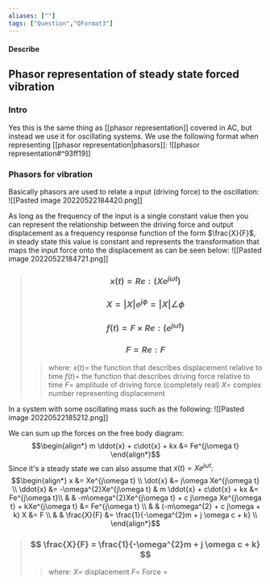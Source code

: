 ```yaml
---
aliases: [""]
tags: ["Question","QFormat3"]
---
```


#### Describe
## Phasor representation of steady state forced vibration
### Intro
Yes this is the same thing as [[phasor representation]] covered in AC, but instead we use it for oscillating systems. We use the following format when representing [[phasor representation|phasors]]:
![[phasor representation#^93ff19]]

### Phasors for vibration
Basically phasors are used to relate a input (driving force) to the oscillation:
![[Pasted image 20220522184420.png]]

As long as the frequency of the input is a single constant value then you can represent the relationship between the driving force and output displacement as a frequency response function of the form $\frac{X}{F}$, in steady state this value is constant and represents the transformation that maps the input force onto the displacement as can be seen below:
![[Pasted image 20220522184721.png]]

> ### $$ x(t) = Re: (Xe^{j\omega t}) $$ 
> ### $$ X = |X|e^{j\phi} = |X|\angle \phi $$
> ### $$ f(t) = F\times Re: ( e^{j\omega t} ) $$
> ### $$ F = Re: F $$
>> where:
>> $x(t)=$ the function that describes displacement relative to time
>> $f(t)=$ the function that describes driving force relative to time
>> $F=$ amplitude of driving force (completely real)
>> $X=$ complex number representing displacement

In a system with some oscillating mass such as the following:
![[Pasted image 20220522185212.png]]

We can sum up the forces on the free body diagram:
$$\begin{align*}
m \ddot{x} + c\dot{x} + kx &= Fe^{j\omega t}
\end{align*}$$
Since it's a steady state we can also assume that $x(t) = Xe^{j\omega t}$:
$$\begin{align*}
x &= Xe^{j\omega t} \\
\dot{x} &= j\omega Xe^{j\omega t} \\
\ddot{x} &= -\omega^{2}Xe^{j\omega t} & m \ddot{x} + c\dot{x} + kx &= Fe^{j\omega t}\\
& & -m\omega^{2}Xe^{j\omega t} + c j\omega Xe^{j\omega t} + kXe^{j\omega t} &= Fe^{j\omega t} \\
& & (-m\omega^{2} + c j\omega  + k) X &= F \\
& &  \frac{X}{F} &= \frac{1}{-\omega^{2}m + j \omega c + k} \\
\end{align*}$$

> ### $$ \frac{X}{F} = \frac{1}{-\omega^{2}m + j \omega c + k} $$ 
>> where:
>> $X=$ displacement 
>> $F=$ Force
>> $=$

